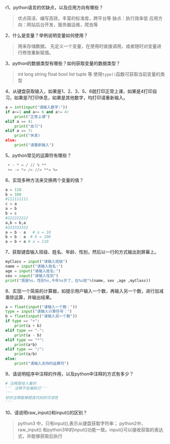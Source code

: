 r1、python语言的优缺点，以及应用方向有哪些？
> 优点简洁、编写高效，丰富的标准库，跨平台等
> 缺点：执行效率低
> 应用方向：网站后台开发，服务器运维，爬虫等

2、什么是变量？举例说明变量如何使用？
> 用来存储数据。
> 先定义一个变量，在使用时直接调用，或者随时对变量进行修改重新赋值。

3、python的数据类型有哪些？如何获取变量的数据类型？
> int long string float bool list tuple 等
> 使用`type()`函数可获取当前变量的类型

4、从键盘获取输入，如果是1、2、3、5、6就打印正常上课，如果是4打印自习，如果是7打印休息，如果是其他数字，均打印请重新输入。

```python
a = int(input("请输入数字:"))
if a>=1 and a<= 6 and a!= 4:
    print("正常上课")
elif a == 4:
    print("自习")
elif a == 7:
    print("休息)
else:
    print("请重新输入")
```
5、python常见的运算符有哪些？

```python
 + - * = / // % ** 
 += -= *= /= //= **= %=
```

6、实现多种方法来交换两个变量的值？

```python
a = 110
b = 100
#111111111
c = a
a = b
b = c
#222222222
a,b = b,a
#333333333
a = b - a   # a = 10
b = b - a  # b = 100
a = b + a # a = 110
```

7、获取键盘输入班级、姓名、年龄、性别，然后以一行的方式输出到屏幕上。

```python
myClass = input("请输入班级")
name = input("请输入姓名:")
age = input("请输入姓名:")
sex = input("请输入性别")
print("我是%s，性别%s,今年%s岁了，在%s班"%(name, sex ,age ,myClass))
```

8、实现一个简易的计算器，如提示用户输入一个数，再输入另一个数，进行加减乘除运算，并输出结果。

```python
a = float(input("请输入一个数："))
type = input("请输入计算符号：")
b = float(input("请输入另一个数"))
if type == "+":
    print(a + b)
elif type == "-":
    print(a - b)
elif type == "*":
    print(a*b)
elif type == "/":
    print(a/b)
else:
    print("请输入支持的运算符")
```

9、请说明程序中注释的作用，以及python中注释的方式有多少？

```python
# 注释是给人看的
''' 注释不会被执行'''
'''
好的注释能够提高代码的可读性
'''
```

10、请说明raw_input()和input()的区别？

> python3 中，只有input(),表示从键盘获取字符串；
> python2中，raw_input() 和python3中的input()功能一致。input()可以接收获取的表达式，并能够获取后执行
